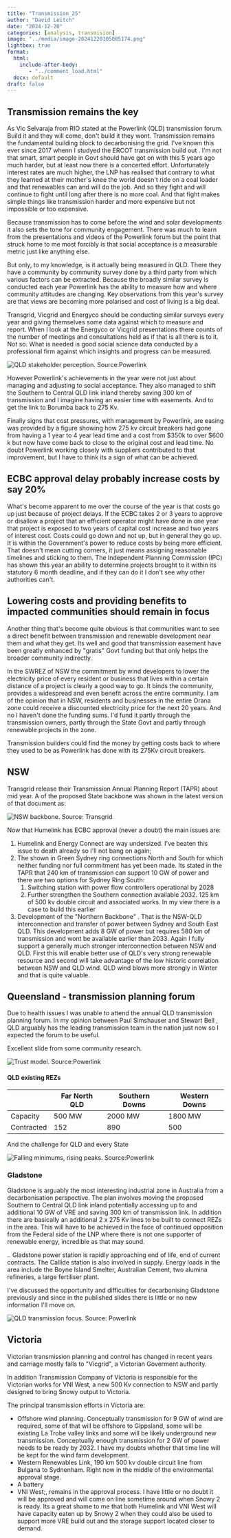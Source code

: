 ```yaml
---
title: "Transmission_25"
author: "David Leitch"
date: "2024-12-20"
categories: [analysis, transmision]
image: "../media/image-20241220105005174.png"
lightbox: true
format:
  html:
    include-after-body:
       - "../comment_load.html"
  docx: default
draft: false
---
```


## Transmission remains the key

As Vic Selvaraja from RIO stated at the Powerlink (QLD) transmission forum. Build it and they will come, don't build it they wont. Transmission remains the fundamental building block to decarbonising the grid. I've known this ever since  2017 whenn I studyed the ERCOT transmission build out . I'm not that smart, smart people in Govt should have got on with this 5 years ago much harder, but at least now there is a concerted effort. Unfortunately interest rates are much higher, the LNP has realised that contrary to what they learned at their mother's knee the world doesn't ride on a coal loader and that renewables can and will do the job. And so they fight and will continue to fight until long after there is no more coal. And that fight makes simple things like transmission harder and more expensive but not impossible or too expensive.

Because transmission has to come before the wind and solar developments it also sets the tone for community engagement. There was much to learn from the presentations and videos of the Powerlink forum but the point that struck home to me most forcibly is that social acceptance is a measurable metric just like anything else.

But only, to my knowledge, is it actually being measured in QLD. There they have a community by community survey done by a third party from which various factors can be extracted. Because the broadly similar survey is conducted each year Powerlink has the ability to measure how and where community attitudes are changing. Key observations from this year's survey are that views are becoming more polarised and cost of living is a big deal.

 Transgrid, Vicgrid and Energyco should be conducting similar surveys every year and giving themselves some data against which to measure and report. When  I look at the Energyco or Vicgrid presentations there counts of the number of meetings and consultations held as if that is all there is to it. Not so. What is needed is good social science data conducted by a professional firm against which insights and progress can be measured.

![QLD stakeholder perception. Source:Powerlink](../media/image-20241220150222828.png)

However Powerlink's achievements in the year were not just about managing and adjusting to social acceptance. They also managed to shift the Southern to Central QLD link  inland thereby saving 300 km of  transmission and I imagine having an easier time with easements. And to get the link to Borumba back to 275 Kv.

Finally signs that cost pressures, with management by Powerlink, are easing was provided by a figure showing how 275 kv circuit breakers had gone from having a 1 year to 4 year lead time and a cost from \$350k to over \$600 k but now have come back to close to the original cost and lead time. No doubt Powerlink working closely with suppliers contributed to that improvement, but I have to think its a sign of what can be achieved.

## ECBC approval delay probably increase costs by say 20%

What's become apparent to me over the course of the year is that costs go up just because of project delays. If the ECBC takes 2 or 3 years to approve or disallow a project that an efficient operator might have done in one year that project is exposed to two years of capital cost increase and two years of interest cost. Costs could go down and not up, but in general they go up. It is within the Government's power to reduce costs by being more efficient. That doesn't mean cutting corners, it just means assigning reasonable timelines and sticking to them. The Independent Planning Commission (IPC) has shown this year an ability to determine projects brought to it within its statutory 6 month deadline, and if they can do it I don't see why other authorities can't. 

## Lowering costs and providing benefits to impacted communities should remain in focus

Another thing that's become quite obvious is that communities want to see a direct benefit between transmission and renewable development near them and what they get. Its well and good that transmission easement have been greatly enhanced by "gratis" Govt funding but that only helps the broader community indirectly.

In the SWREZ of NSW the commitment by wind developers to lower the electricity price of every resident or business that lives within a certain distance of a project is clearly a good way to go. It binds the community, provides a widespread and even benefit across the entire community. I am of the opinion that in NSW, residents and businesses in the entire Orana zone could receive a discounted electricity price for the next 20 years. And no I haven't done the funding sums. I'd fund it partly through the transmission owners, partly through the State Govt and partly through renewable projects in the zone.

Transmission builders could find the money by getting costs back to where they used to be as Powerlink has done with its 275Kv circuit breakers.

## NSW

Transgrid release their Transmission Annual Planning Report (TAPR) about mid year. A of the proposed State backbone was shown in the latest version of that document as:

![NSW backbone. Source: Transgrid](../media/image-20241219212312514.png)

Now that Humelink has ECBC approval (never a doubt) the main issues are:

1. Humelink and Energy Connect are way undersized. I've beaten this issue to death already so I'll not bang on again;
2. The shown in Green Sydney ring connections North and South for which neither funding nor full commitment has yet been made. Its stated in the TAPR that 240 km of transmission can support 10 GW of power and there are two options for Sydney Ring South:
   1. Switching station with power flow controllers operational by 2028
   2. Further strengthen the Southern connection available 2032. 125 km of 500 kv double circuit and associated works. In my view there is a case to build this earlier
3. Development of the "Northern Backbone" . That is the NSW-QLD interconnection and transfer of power between Sydney and South East QLD. This development adds 8 GW of power but requires 580 km of transmission and wont be available earlier than 2033. Again I fully support a generally much stronger interconnection between NSW and QLD. First this will enable better use of QLD's very strong renewable resource and second will take advantage of the low historic correlation between NSW and QLD wind. QLD wind blows more strongly in Winter and that is quite valuable.

## Queensland - transmission planning forum

Due to health issues I was unable to attend the annual QLD transmission planning forum. In my opinion between Paul Simshauser and Stewart Bell , QLD arguably has the leading transmission team in the nation just now so I expected the forum to be useful.

Excellent slide from some community research.

![Trust model. Source:Powerlink](../media/image-20241220105005174.png)

#### QLD existing REZs

|            | Far North QLD | Southern Downs | Western Downs |
| ---------- | ------------- | -------------- | ------------- |
| Capacity   | 500 MW        | 2000 MW        | 1800 MW       |
| Contracted | 152           | 890            | 500           |

And the challenge for QLD and every State

![Falling minimums, rising peaks. Source:Powerlink](../media/image-20241220105955557.png)

### Gladstone

Gladstone is arguably the most interesting industrial zone in Australia from a decarbonisation perspective. The plan involves moving the proposed Southern to Central QLD link inland potentially accessing up to and additional 10 GW of  VRE and saving 300 km of transmission link. In addition there are basically an additional 2 x 275 Kv lines to be built to connect REZs in the area. This will have to be achieved in the face of continued opposition  from the Federal side of the LNP where there is not one supporter of renewable energy, incredible as that may sound.

.. Gladstone power station is rapidly approaching end of life, end of current contracts. The Callide station is also involved in supply. Energy loads in the area include the Boyne Island Smelter, Australian Cement, two alumina refineries, a large fertiliser plant.

I've discussed the opportunity and difficulties for decarbonising Gladstone previously and since in the published slides there is little or no new information I'll move on.

![QLD transmission focus. Source: Powerlink](../media/image-20241220112703375.png)

## Victoria

Victorian transmission planning and control has changed in recent years and carriage mostly falls to "Vicgrid", a Victorian Goverment authority.

In addition Transmission Company of Victoria is responsible for the Victorian works for VNI West, a new 500 Kv connection to NSW and partly designed to bring Snowy output to Victoria.

The principal transmission efforts in Victoria are:

- Offshore wind planning. Conceptually transmission for 9 GW of wind are required, some of that will be offshore to Gippsland, some will be existing La Trobe valley links and some will be likely underground new transmission. Conceptually enough transmission for 2 GW of power needs to be ready by 2032. I have my doubts whether that time line will be kept for the wind farm development. 
- Western Renewables Link, 190 km 500 kv double circuit line from Bulgana to Sydnenham. Right now in the middle of the environmental approval stage.
- A battery
- VNI West;, remains in the approval process. I have little or no doubt it will be approved and will come on line sometime around when Snowy 2 is ready. Its a great shame to me that both Humelink and VNI West will have capacity eaten up by Snowy 2 when they could also be used to support more VRE build out and the storage support located closer to demand.